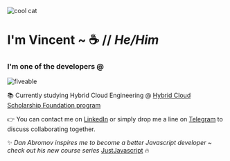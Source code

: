 ![cool cat](https://media.tenor.com/images/2ead69234cfb00c3844c9a3b12605754/tenor.gif)
#  I'm Vincent ~  :coffee: // *He/Him*

### I'm one of the developers @
![fiveable](https://fiveable.me/wp-content/uploads/2020/06/fiveable-pride-flag-new-copy.png)

:books: Currently studying Hybrid Cloud Engineering @ [Hybrid Cloud Scholarship Foundation program](https://classroom.udacity.com/nanodegrees/nd321-1/syllabus/core-curriculum)

:point_right: You can contact me on [LinkedIn](https://www.linkedin.com/in/vincentvinnybattaglia) or simply drop me a line on [Telegram](https://t.me/vbattaglia) to discuss collaborating together.

:sparkles: *Dan Abromov inspires me to become a better Javascript developer ~ check out his new course series* [JustJavascript](https://justjavascript.com/)  :fire:
      

    


